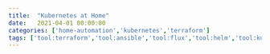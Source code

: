 ```yaml
---
title:  "Kubernetes at Home"
date:   2021-04-01 00:00:00
categories: ['home-automation','kubernetes','terraform']
tags: ['tool:terraform','tool:ansible','tool:flux','tool:helm','tool:kustomize','tool:kubernetes','tool:docker','tool:git','tool:OPA','language:HCL','language:bash']
---
```

